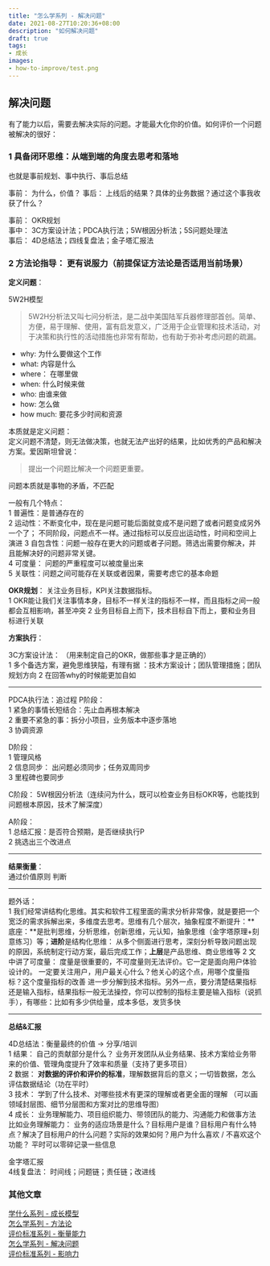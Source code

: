 ```yaml
---
title: "怎么学系列 - 解决问题"
date: 2021-08-27T10:20:36+08:00
description: "如何解决问题"
draft: true
tags:
- 成长
images:
- how-to-improve/test.png
---  
```


## 解决问题

有了能力以后，需要去解决实际的问题。才能最大化你的价值。如何评价一个问题被解决的很好：  

### 1 具备闭环思维：从端到端的角度去思考和落地

也就是事前规划、事中执行、事后总结

事前： 为什么，价值？
事后： 上线后的结果？具体的业务数据？通过这个事我收获了什么？  

事前： OKR规划  
事中： 3C方案设计法；PDCA执行法；5W根因分析法；5S问题处理法  
事后： 4D总结法；四线复盘法；金子塔汇报法  

### 2 方法论指导： 更有说服力（前提保证方法论是否适用当前场景）

**定义问题**： 

5W2H模型
> 5W2H分析法又叫七问分析法，是二战中美国陆军兵器修理部首创。简单、方便，易于理解、使用，富有启发意义，广泛用于企业管理和技术活动，对于决策和执行性的活动措施也非常有帮助，也有助于弥补考虑问题的疏漏。

* why: 为什么要做这个工作  
* what: 内容是什么  
* where： 在哪里做  
* when: 什么时候来做  
* who: 由谁来做  
* how: 怎么做  
* how much: 要花多少时间和资源  

本质就是定义问题：  
定义问题不清楚，则无法做决策，也就无法产出好的结果，比如优秀的产品和解决方案。爱因斯坦曾说：
> 提出一个问题比解决一个问题更重要。

问题本质就是事物的矛盾，不匹配

一般有几个特点：  
1 普遍性：是普通存在的  
2 运动性：不断变化中，现在是问题可能后面就变成不是问题了或者问题变成另外一个了；
         不同阶段，问题点不一样。通过指标可以反应出运动性，时间和空间上演进
3 自包含性：问题一般存在更大的问题或者子问题。筛选出需要你解决，并且能解决好的问题非常关键。  
4 可度量： 问题的严重程度可以被度量出来  
5 关联性：问题之间可能存在关联或者因果，需要考虑它的基本命题  

<!-- 怎么解决问题：  
方法论：
> 任何名词都有结构  
> 任何动词都有流程  
> 任何形容词都度量  

步骤：  
1 现象/新概念（结构）  
2 现有的方案副作用，多维度思考（洞见，历史）  
3 梳理指标（度量问题的严重性，现在）  
5 发现机会（本质）  
6 规划（未来）   -->

**OKR规划**： 
关注业务目标，KPI关注数据指标。  
1 OKR能让我们关注事情本身，目标不一样关注的指标不一样，而且指标之间一般都会互相影响，甚至冲突
2 业务目标自上而下，技术目标自下而上，要和业务目标进行关联

**方案执行**：  

3C方案设计法： （用来制定自己的OKR，做那些事才是正确的）  
1 多个备选方案，避免思维狭隘，有理有据 ：技术方案设计；团队管理措施；团队规划方向
2 在回答why的时候能更加自如

---
PDCA执行法：追过程
P阶段：  
1 紧急的事情长短结合：先止血再根本解决  
2 重要不紧急的事：拆分小项目，业务版本中逐步落地  
3 协调资源  

D阶段：  
1 管理风格  
2 信息同步： 出问题必须同步；任务双周同步  
3 里程碑也要同步  

C阶段：
5W根因分析法（连续问为什么，既可以检查业务目标OKR等，也能找到问题根本原因，技术了解深度）

A阶段：  
1 总结汇报：是否符合预期，是否继续执行P  
2 挑选出三个改进点 

---

**结果衡量**：  
通过价值原则 判断

---

题外话：  
1 我们经常讲结构化思维。其实和软件工程里面的需求分析非常像，就是要把一个宽泛的需求拆解出来，多维度去思考。思维有几个层次，抽象程度不断提升：**底座：**是批判思维，分析思维，创新思维，元认知，抽象思维（金字塔原理+刻意练习）等；**进阶**是结构化思维： 从多个侧面进行思考，深刻分析导致问题出现的原因，系统制定行动方案，最后完成工作；**上层**是产品思维、商业思维等
2 文中讲了可度量： 度量是很重要的，不可度量则无法评价。它一定是面向用户体验设计的。 一定要关注用户，用户最关心什么？他关心的这个点，用哪个度量指标？这个度量指标的改善 进一步分解到技术指标。另外一点，要分清楚结果指标还是输入指标，结果指标一般无法操控，你可以控制的指标主要是输入指标（说抓手），有哪些：比如有多少供给量，成本多低，发货多快

---

**总结&汇报**  

4D总结法：衡量最终的价值 -> 分享/培训  
1 结果： 自己的贡献部分是什么？ 业务开发团队从业务结果、技术方案给业务带来的价值、管理角度提升了效率和质量（支持了更多项目）  
2 数据： **对数据的评价和评价的标准**，理解数据背后的意义；一切皆数据，怎么评估数据结论（功在平时）  
3 技术： 学到了什么技术、对哪些技术有更深的理解或者更全面的理解 （可以画领域封层图、细节分层图和方案对比的思维导图）  
4 成长： 业务理解能力、项目组织能力、带领团队的能力、沟通能力和做事方法  
比如业务理解能力： 业务的适应场景是什么？目标用户是谁？目标用户有什么特点？解决了目标用户的什么问题？实际的效果如何？用户为什么喜欢 / 不喜欢这个功能？  平时可以零碎记录一些信息  

金字塔汇报  
4线复盘法： 时间线；问题链；责任链；改进线 

### 其他文章

[学什么系列 - 成长模型](../how-to-improve)  
[怎么学系列 - 方法论](../how-to-improve2)  
[评价标准系列 - 衡量能力](../how-to-improve3)  
[怎么学系列 - 解决问题](../how-to-improve4)  
[评价标准系列 - 影响力](../how-to-improve5)  
